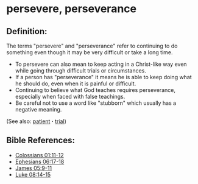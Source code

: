 # persevere, perseverance #

## Definition: ##

The terms "persevere" and "perseverance" refer to continuing to do something even though it may be very difficult or take a long time.

* To persevere can also mean to keep acting in a Christ-like way even while going through difficult trials or circumstances.
* If a person has "perseverance" it means he is able to keep doing what he should do, even when it is painful or difficult.
* Continuing to believe what God teaches requires perseverance, especially when faced with false teachings.
* Be careful not to use a word like "stubborn" which usually has a negative meaning.

(See also: [patient](../other/patient.md) **·** [trial](../other/trial.md))

## Bible References: ##

* [Colossians 01:11-12](https://door43.org/en/bible/notes/col/01/11)
* [Ephesians 06:17-18](https://door43.org/en/bible/notes/eph/06/17)
* [James 05:9-11](https://door43.org/en/bible/notes/jas/05/09)
* [Luke 08:14-15](https://door43.org/en/bible/notes/luk/08/14)
